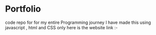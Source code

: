 # Portfolio
code repo for for my entire Programming journey
I have made this using javascript , html and CSS only
here is the website link :- 
